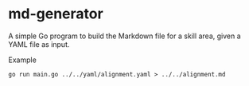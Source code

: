 # md-generator

A simple Go program to build the Markdown file for a skill area, given a YAML file as input.

Example

```
go run main.go ../../yaml/alignment.yaml > ../../alignment.md
```

